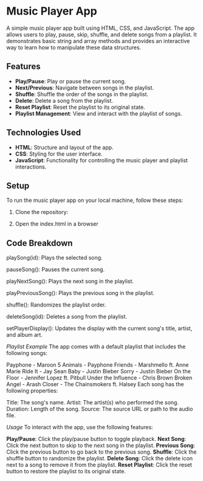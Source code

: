 # Music Player App

A simple music player app built using HTML, CSS, and JavaScript. The app allows users to play, pause, skip, shuffle, and delete songs from a playlist. It demonstrates basic string and array methods and provides an interactive way to learn how to manipulate these data structures.

## Features

- **Play/Pause**: Play or pause the current song.
- **Next/Previous**: Navigate between songs in the playlist.
- **Shuffle**: Shuffle the order of the songs in the playlist.
- **Delete**: Delete a song from the playlist.
- **Reset Playlist**: Reset the playlist to its original state.
- **Playlist Management**: View and interact with the playlist of songs.

## Technologies Used

- **HTML**: Structure and layout of the app.
- **CSS**: Styling for the user interface.
- **JavaScript**: Functionality for controlling the music player and playlist interactions.

## Setup

To run the music player app on your local machine, follow these steps:

1. Clone the repository:

2. Open the index.html in a browser

## Code Breakdown


playSong(id):           Plays the selected song.

pauseSong():            Pauses the current song.

playNextSong():         Plays the next song in the playlist.

playPreviousSong():     Plays the previous song in the playlist.

shuffle():              Randomizes the playlist order.

deleteSong(id):         Deletes a song from the playlist.

setPlayerDisplay():     Updates the display with the current song's title, artist, and album art.



*Playlist Example*
The app comes with a default playlist that includes the following songs:

Payphone - Maroon 5
Animals - Payphone
Friends - Marshmello ft. Anne Marie
Ride It - Jay Sean
Baby - Justin Bieber
Sorry - Justin Bieber
On the Floor - Jennifer Lopez ft. Pitbull
Under the Influence - Chris Brown
Broken Angel - Arash
Closer - The Chainsmokers ft. Halsey
Each song has the following properties:

Title:  The song's name.
Artist: The artist(s) who performed the song.
Duration: Length of the song.
Source: The source URL or path to the audio file.


*Usage*
To interact with the app, use the following features:

**Play/Pause**: Click the play/pause button to toggle playback.
**Next Song**: Click the next button to skip to the next song in the playlist.
**Previous Song**: Click the previous button to go back to the previous song.
**Shuffle**: Click the shuffle button to randomize the playlist.
**Delete Song**: Click the delete icon next to a song to remove it from the playlist.
**Reset Playlist**: Click the reset button to restore the playlist to its original state.